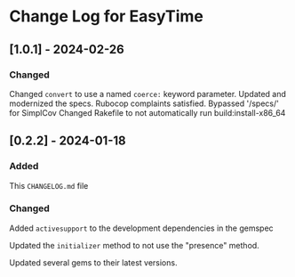 # Change Log for EasyTime

## [1.0.1] - 2024-02-26

### Changed

Changed `convert` to use a named `coerce:` keyword parameter.
Updated and modernized the specs.
Rubocop complaints satisfied.
Bypassed '/specs/' for SimplCov
Changed Rakefile to not automatically run build:install-x86_64

###

## [0.2.2] - 2024-01-18

### Added
This `CHANGELOG.md` file

### Changed
Added `activesupport` to the development dependencies in the gemspec

Updated the `initializer` method to not use the "presence" method.

Updated several gems to their latest versions.
